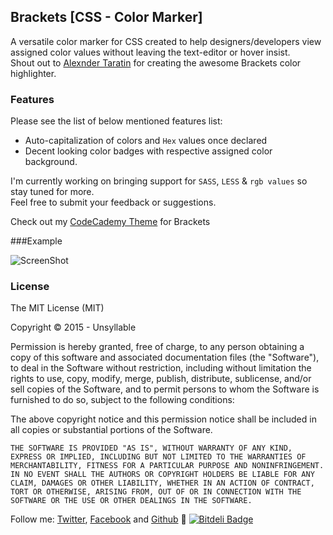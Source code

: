 
Brackets [CSS - Color Marker]
-----

A versatile color marker for CSS created to help designers/developers view assigned color values without leaving the text-editor or hover insist.  
Shout out to [Alexnder Taratin](https://github.com/QW0101/Brackets-Color-Highlighter) for creating the awesome Brackets color highlighter.

### Features

Please see the list of below mentioned features list:

* Auto-capitalization of colors and `Hex` values once declared
* Decent looking color badges with respective assigned color background. 

I'm currently working on bringing support for `SASS`, `LESS` & `rgb values` so stay tuned for more.  
Feel free to submit your feedback or suggestions.

Check out my [CodeCademy Theme](https://github.com/unsyllable/brackets-codecademy-theme) for Brackets

###Example

![ScreenShot](https://github.com/unsyllable/CSS-Color-Marker/blob/master/Screen%20Shot.png)

### License
The MIT License (MIT)

Copyright © 2015 - Unsyllable

Permission is hereby granted, free of charge, to any person obtaining a copy of this software and associated documentation files (the "Software"), to deal in the Software without restriction, including without limitation the rights to use, copy, modify, merge, publish, distribute, sublicense, and/or sell copies of the Software, and to permit persons to whom the Software is furnished to do so, subject to the following conditions:

The above copyright notice and this permission notice shall be included in all copies or substantial portions of the Software.

`THE SOFTWARE IS PROVIDED "AS IS", WITHOUT WARRANTY OF ANY KIND, EXPRESS OR IMPLIED, INCLUDING BUT NOT LIMITED TO THE WARRANTIES OF MERCHANTABILITY, FITNESS FOR A PARTICULAR PURPOSE AND NONINFRINGEMENT. IN NO EVENT SHALL THE AUTHORS OR COPYRIGHT HOLDERS BE LIABLE FOR ANY CLAIM, DAMAGES OR OTHER LIABILITY, WHETHER IN AN ACTION OF CONTRACT, TORT OR OTHERWISE, ARISING FROM, OUT OF OR IN CONNECTION WITH THE SOFTWARE OR THE USE OR OTHER DEALINGS IN THE SOFTWARE.`

Follow me: [Twitter](http://www.twitter.com/unsyllable), [Facebook](http://www.facebook.com/unsyllable) and [Github](http://www.github.com/unsyllable) 
[![Bitdeli Badge](https://d2weczhvl823v0.cloudfront.net/unsyllable/css-color-marker/trend.png)](https://bitdeli.com/free "Bitdeli Badge")
